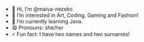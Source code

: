 - 👋 Hi, I’m @maiva-nezeko
- 👀 I’m interested in Art, Coding, Gaming and Fashion!
- 🌱 I’m currently learning Java.
- 😄 Pronouns: she/her
- ⚡ Fun fact: I have two names and two surnames!

<!---
maiva-nezeko/maiva-nezeko is a ✨ special ✨ repository because its `README.md` (this file) appears on your GitHub profile.
You can click the Preview link to take a look at your changes.
--->
